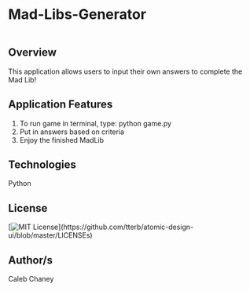 # Mad-Libs-Generator
![]()
## Overview
This application allows users to input their own answers to complete the Mad Lib!

## Application Features
1) To run game in terminal, type: python game.py 
2) Put in answers based on criteria 
3) Enjoy the finished MadLib 

## Technologies
Python

## License 
[![MIT License](https://img.shields.io/apm/l/atomic-design-ui.svg?)](https://github.com/tterb/atomic-design-ui/blob/master/LICENSEs)

## Author/s
Caleb Chaney
